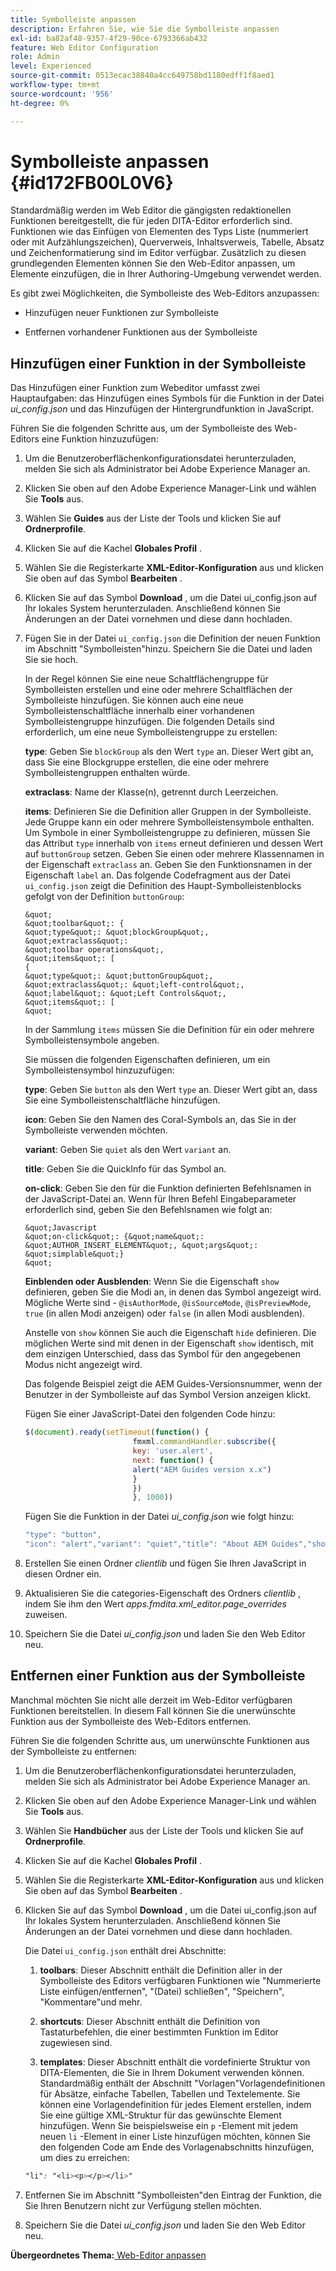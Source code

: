```yaml
---
title: Symbolleiste anpassen
description: Erfahren Sie, wie Sie die Symbolleiste anpassen
exl-id: ba82af48-9357-4f29-90ce-6793366ab432
feature: Web Editor Configuration
role: Admin
level: Experienced
source-git-commit: 0513ecac38840a4cc649758bd1180edff1f8aed1
workflow-type: tm+mt
source-wordcount: '956'
ht-degree: 0%

---
```


# Symbolleiste anpassen {#id172FB00L0V6}

Standardmäßig werden im Web Editor die gängigsten redaktionellen Funktionen bereitgestellt, die für jeden DITA-Editor erforderlich sind. Funktionen wie das Einfügen von Elementen des Typs Liste \(nummeriert oder mit Aufzählungszeichen\), Querverweis, Inhaltsverweis, Tabelle, Absatz und Zeichenformatierung sind im Editor verfügbar. Zusätzlich zu diesen grundlegenden Elementen können Sie den Web-Editor anpassen, um Elemente einzufügen, die in Ihrer Authoring-Umgebung verwendet werden.

Es gibt zwei Möglichkeiten, die Symbolleiste des Web-Editors anzupassen:

- Hinzufügen neuer Funktionen zur Symbolleiste

- Entfernen vorhandener Funktionen aus der Symbolleiste


## Hinzufügen einer Funktion in der Symbolleiste

Das Hinzufügen einer Funktion zum Webeditor umfasst zwei Hauptaufgaben: das Hinzufügen eines Symbols für die Funktion in der Datei *ui\_config.json* und das Hinzufügen der Hintergrundfunktion in JavaScript.

Führen Sie die folgenden Schritte aus, um der Symbolleiste des Web-Editors eine Funktion hinzuzufügen:

1. Um die Benutzeroberflächenkonfigurationsdatei herunterzuladen, melden Sie sich als Administrator bei Adobe Experience Manager an.

1. Klicken Sie oben auf den Adobe Experience Manager-Link und wählen Sie **Tools** aus.
1. Wählen Sie **Guides** aus der Liste der Tools und klicken Sie auf **Ordnerprofile**.
1. Klicken Sie auf die Kachel **Globales Profil** .
1. Wählen Sie die Registerkarte **XML-Editor-Konfiguration** aus und klicken Sie oben auf das Symbol **Bearbeiten** .
1. Klicken Sie auf das Symbol **Download** , um die Datei ui\_config.json auf Ihr lokales System herunterzuladen. Anschließend können Sie Änderungen an der Datei vornehmen und diese dann hochladen.
1. Fügen Sie in der Datei `ui_config.json` die Definition der neuen Funktion im Abschnitt &quot;Symbolleisten&quot;hinzu. Speichern Sie die Datei und laden Sie sie hoch.

   In der Regel können Sie eine neue Schaltflächengruppe für Symbolleisten erstellen und eine oder mehrere Schaltflächen der Symbolleiste hinzufügen. Sie können auch eine neue Symbolleistenschaltfläche innerhalb einer vorhandenen Symbolleistengruppe hinzufügen. Die folgenden Details sind erforderlich, um eine neue Symbolleistengruppe zu erstellen:

   **type**:   Geben Sie `blockGroup` als den Wert `type` an. Dieser Wert gibt an, dass Sie eine Blockgruppe erstellen, die eine oder mehrere Symbolleistengruppen enthalten würde.

   **extraclass**:   Name der Klasse(n), getrennt durch Leerzeichen.

   **items**:   Definieren Sie die Definition aller Gruppen in der Symbolleiste. Jede Gruppe kann ein oder mehrere Symbolleistensymbole enthalten. Um Symbole in einer Symbolleistengruppe zu definieren, müssen Sie das Attribut `type` innerhalb von `items` erneut definieren und dessen Wert auf `buttonGroup` setzen. Geben Sie einen oder mehrere Klassennamen in der Eigenschaft `extraclass` an. Geben Sie den Funktionsnamen in der Eigenschaft `label` an. Das folgende Codefragment aus der Datei `ui_config.json` zeigt die Definition des Haupt-Symbolleistenblocks gefolgt von der Definition `buttonGroup`:

       &quot;
       &quot;toolbar&quot;: {
       &quot;type&quot;: &quot;blockGroup&quot;,
       &quot;extraclass&quot;:
       &quot;toolbar operations&quot;,
       &quot;items&quot;: [
       {
       &quot;type&quot;: &quot;buttonGroup&quot;,
       &quot;extraclass&quot;: &quot;left-control&quot;,
       &quot;label&quot;: &quot;Left Controls&quot;,
       &quot;items&quot;: [
       &quot;
   
   In der Sammlung `items` müssen Sie die Definition für ein oder mehrere Symbolleistensymbole angeben.

   Sie müssen die folgenden Eigenschaften definieren, um ein Symbolleistensymbol hinzuzufügen:

   **type**:   Geben Sie `button` als den Wert `type` an. Dieser Wert gibt an, dass Sie eine Symbolleistenschaltfläche hinzufügen.

   **icon**:   Geben Sie den Namen des Coral-Symbols an, das Sie in der Symbolleiste verwenden möchten.

   **variant**:   Geben Sie `quiet` als den Wert `variant` an.

   **title**:   Geben Sie die QuickInfo für das Symbol an.

   **on-click**:   Geben Sie den für die Funktion definierten Befehlsnamen in der JavaScript-Datei an. Wenn für Ihren Befehl Eingabeparameter erforderlich sind, geben Sie den Befehlsnamen wie folgt an:

       &quot;Javascript
       &quot;on-click&quot;: {&quot;name&quot;: &quot;AUTHOR_INSERT_ELEMENT&quot;, &quot;args&quot;: &quot;simplable&quot;}
       &quot;
   
   **Einblenden oder Ausblenden**:   Wenn Sie die Eigenschaft `show` definieren, geben Sie die Modi an, in denen das Symbol angezeigt wird. Mögliche Werte sind - `@isAuthorMode`, `@isSourceMode`, `@isPreviewMode`, `true` \(in allen Modi anzeigen\) oder `false` \(in allen Modi ausblenden\).

   Anstelle von `show` können Sie auch die Eigenschaft `hide` definieren. Die möglichen Werte sind mit denen in der Eigenschaft `show` identisch, mit dem einzigen Unterschied, dass das Symbol für den angegebenen Modus nicht angezeigt wird.

   Das folgende Beispiel zeigt die AEM Guides-Versionsnummer, wenn der Benutzer in der Symbolleiste auf das Symbol Version anzeigen klickt.

   Fügen Sie einer JavaScript-Datei den folgenden Code hinzu:

   ```Javascript
   $(document).ready(setTimeout(function() {
                           fmxml.commandHandler.subscribe({
                           key: 'user.alert',
                           next: function() {
                           alert("AEM Guides version x.x")
                           }
                           })
                           }, 1000))
   ```

   Fügen Sie die Funktion in der Datei *ui\_config.json* wie folgt hinzu:

   ```Javascript
   "type": "button",
   "icon": "alert","variant": "quiet","title": "About AEM Guides","show": "true","on-click": "user.alert"
   ```

1. Erstellen Sie einen Ordner *clientlib* und fügen Sie Ihren JavaScript in diesen Ordner ein.

1. Aktualisieren Sie die categories-Eigenschaft des Ordners *clientlib* , indem Sie ihm den Wert *apps.fmdita.xml\_editor.page\_overrides* zuweisen.

1. Speichern Sie die Datei *ui\_config.json* und laden Sie den Web Editor neu.


## Entfernen einer Funktion aus der Symbolleiste

Manchmal möchten Sie nicht alle derzeit im Web-Editor verfügbaren Funktionen bereitstellen. In diesem Fall können Sie die unerwünschte Funktion aus der Symbolleiste des Web-Editors entfernen.

Führen Sie die folgenden Schritte aus, um unerwünschte Funktionen aus der Symbolleiste zu entfernen:

1. Um die Benutzeroberflächenkonfigurationsdatei herunterzuladen, melden Sie sich als Administrator bei Adobe Experience Manager an.

1. Klicken Sie oben auf den Adobe Experience Manager-Link und wählen Sie **Tools** aus.
1. Wählen Sie **Handbücher** aus der Liste der Tools und klicken Sie auf **Ordnerprofile**.
1. Klicken Sie auf die Kachel **Globales Profil** .
1. Wählen Sie die Registerkarte **XML-Editor-Konfiguration** aus und klicken Sie oben auf das Symbol **Bearbeiten** .
1. Klicken Sie auf das Symbol **Download** , um die Datei ui\_config.json auf Ihr lokales System herunterzuladen. Anschließend können Sie Änderungen an der Datei vornehmen und diese dann hochladen.

   Die Datei `ui_config.json` enthält drei Abschnitte:

   1. **toolbars**:   Dieser Abschnitt enthält die Definition aller in der Symbolleiste des Editors verfügbaren Funktionen wie &quot;Nummerierte Liste einfügen/entfernen&quot;, &quot;\(Datei\) schließen&quot;, &quot;Speichern&quot;, &quot;Kommentare&quot;und mehr.

   1. **shortcuts**:   Dieser Abschnitt enthält die Definition von Tastaturbefehlen, die einer bestimmten Funktion im Editor zugewiesen sind.

   1. **templates**:   Dieser Abschnitt enthält die vordefinierte Struktur von DITA-Elementen, die Sie in Ihrem Dokument verwenden können. Standardmäßig enthält der Abschnitt &quot;Vorlagen&quot;Vorlagendefinitionen für Absätze, einfache Tabellen, Tabellen und Textelemente. Sie können eine Vorlagendefinition für jedes Element erstellen, indem Sie eine gültige XML-Struktur für das gewünschte Element hinzufügen. Wenn Sie beispielsweise ein `p` -Element mit jedem neuen `li` -Element in einer Liste hinzufügen möchten, können Sie den folgenden Code am Ende des Vorlagenabschnitts hinzufügen, um dies zu erreichen:

   ```css
   "li": "<li><p></p></li>"
   ```

1. Entfernen Sie im Abschnitt &quot;Symbolleisten&quot;den Eintrag der Funktion, die Sie Ihren Benutzern nicht zur Verfügung stellen möchten.

1. Speichern Sie die Datei *ui\_config.json* und laden Sie den Web Editor neu.


**Übergeordnetes Thema:**[ Web-Editor anpassen](conf-web-editor.md)
